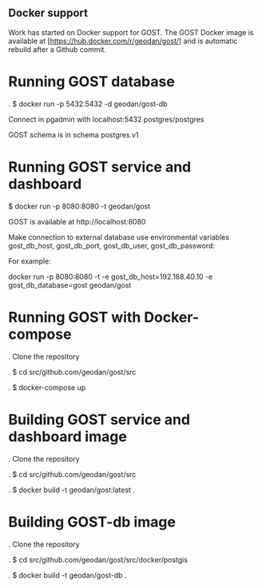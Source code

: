 ## Docker support

Work has started on Docker support for GOST. The GOST Docker image is available at
[https://hub.docker.com/r/geodan/gost/] and is automatic rebuild after a Github commit.

# Running GOST database

. $ docker run -p 5432:5432 -d geodan/gost-db

Connect in pgadmin with localhost:5432 postgres/postgres

GOST schema is in schema postgres.v1

# Running GOST service and dashboard

$ docker run -p 8080:8080 -t geodan/gost

GOST is available at http://localhost:8080 

Make connection to external database use environmental variables gost_db_host, gost_db_port, gost_db_user, gost_db_password:

For example: 

docker run -p 8080:8080 -t -e gost_db_host=192.168.40.10 -e gost_db_database=gost geodan/gost

# Running GOST with Docker-compose

. Clone the repository

. $ cd src/github.com/geodan/gost/src

. $ docker-compose up

# Building GOST service and dashboard image

. Clone the repository

. $ cd src/github.com/geodan/gost/src

. $ docker build -t geodan/gost:latest .

# Building GOST-db image

. Clone the repository

. $ cd src/github.com/geodan/gost/src/docker/postgis

. $ docker build -t geodan/gost-db .
